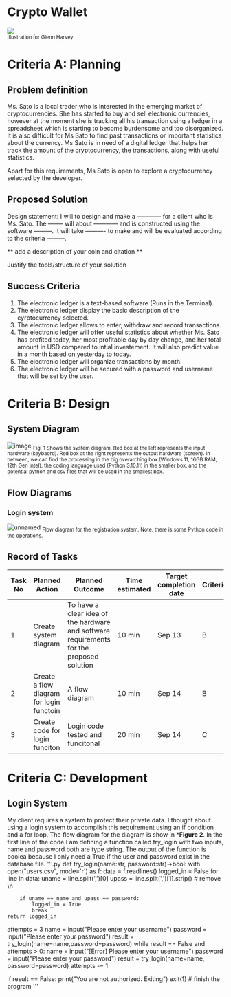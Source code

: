 # Crypto Wallet

![](22ROOSE-master768.gif)  
<sub>Illustration for Glenn Harvey</sub>

# Criteria A: Planning

## Problem definition

Ms. Sato is a local trader who is interested in the emerging market of cryptocurrencies. She has started to buy and sell electronic currencies, however at the moment she is tracking all his transaction using a ledger in a spreadsheet which is starting to become burdensome and too disorganized. It is also difficult for Ms Sato to find past transactions or important statistics about the currency. Ms Sato is in need of a digital ledger that helps her track the amount of the cryptocurrency, the transactions, along with useful statistics. 

Apart for this requirements, Ms Sato is open to explore a cryptocurrency selected by the developer.

## Proposed Solution

Design statement:
I will to design and make a ———— for a client who is Ms. Sato. The ——– will about ———— and is constructed using the software ———. It will take  ———- to make and will be evaluated according to the criteria ———.

** add a description of your coin and citation **

Justify the tools/structure of your solution

## Success Criteria
1. The electronic ledger is a text-based software (Runs in the Terminal).
2. The electronic ledger display the basic description of the cyrptocurrency selected.
3. The electronic ledger allows to enter, withdraw and record transactions.
4. The electronic ledger will offer useful statistics about whether Ms. Sato has profited today, her most profitable day by day change, and her total amount in USD compared to intial investement. It will also predict value in a month based on yesterday to today.
5. The electronic ledger will organize transactions by month.
6. The electronic ledger will be secured with a password and username that will be set by the user.

# Criteria B: Design

## System Diagram
![image](https://github.com/Amine-Itani/Unit-1/assets/123438294/0c3a44a5-2766-4cff-a0c1-b9269334df81)
<sub>Fig. 1 Shows the system diagram. Red box at the left represents the input hardware (keybaord). Red box at the right represents the output hardware (screen). In between, we can find the processing in the big overarching box (Windows 11, 16GB RAM, 12th Gen Intel), the coding language used (Python 3.10.11) in the smaller box, and the potential python and csv files that will be used in the smallest box. 

## Flow Diagrams
### Login system
![unnamed](https://github.com/Amine-Itani/Unit-1/assets/123438294/eddfa485-33c6-4cce-abac-b16e8b561686)
<sub>Flow diagram for the registration system. Note: there is some Python code in the operations.
## Record of Tasks
| Task No | Planned Action                           | Planned Outcome                                                                          | Time estimated | Target completion date | Criterion |
|---------|------------------------------------------|------------------------------------------------------------------------------------------|----------------|------------------------|-----------|
| 1       | Create system diagram                    | To have a clear idea of the hardware and software requirements for the proposed solution | 10 min         | Sep 13                 | B         |
| 2       | Create a flow diagram for login functoin | A flow diagram                                                                           | 10 min         | Sep 14                 | B         |
| 3       | Create code for login funciton           | Login code tested and funcitonal                                                         | 20 min         | Sep 14                 | C         |

# Criteria C: Development

## Login System
My client requires a system to protect their private data. I thought about using a login system to accomplish this requirement using an if condition and a for loop.
The flow diagram for the diagram is show in ***Figure 2**. In the first line of the code I am defining a function called try_login with two inputs, name and password both are type string. 
The output of the function is boolea because I only need a True if the user and password exist in the database file.
'''.py
def try_login(name:str, password:str)->bool:
    with open("users.csv", mode='r') as f:
        data = f.readlines()
    logged_in = False
    for line in data:
        uname = line.split(',')[0]
        upass = line.split(',')[1].strip() # remove \n

        if uname == name and upass == password:
            logged_in = True
            break
    return logged_in

attempts = 3
name = input("Please enter your username")
password = input("Please enter your password")
result = try_login(name=name,password=password)
while result == False and attempts > 0:
    name = input("[Error] Please enter your username")
    password = input("Please enter your password")
    result = try_login(name=name, password=password)
    attempts -= 1

if result == False:
    print("You are not authorized. Exiting")
    exit(1) # finish the program
'''
